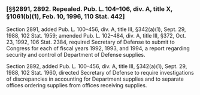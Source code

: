 ### [§§2891, 2892. Repealed. Pub. L. 104–106, div. A, title X, §1061(b)(1), Feb. 10, 1996, 110 Stat. 442] ###

Section 2891, added Pub. L. 100–456, div. A, title III, §342(a)(1), Sept. 29, 1988, 102 Stat. 1959; amended Pub. L. 102–484, div. A, title III, §372, Oct. 23, 1992, 106 Stat. 2384, required Secretary of Defense to submit to Congress for each of fiscal years 1992, 1993, and 1994, a report regarding security and control of Department of Defense supplies.

Section 2892, added Pub. L. 100–456, div. A, title III, §342(a)(1), Sept. 29, 1988, 102 Stat. 1960, directed Secretary of Defense to require investigations of discrepancies in accounting for Department supplies and to separate offices ordering supplies from offices receiving supplies.
